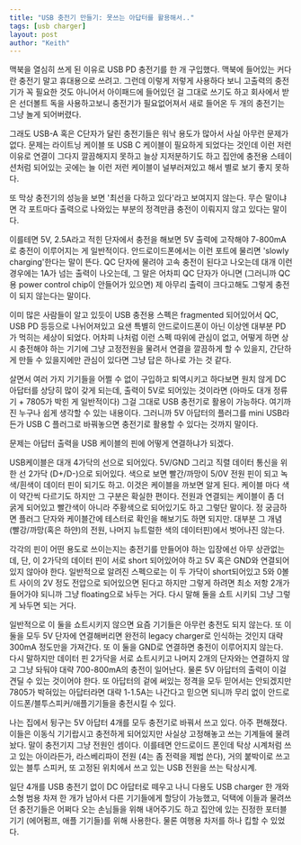 ```yaml
---
title: "USB 충전기 만들기: 못쓰는 아답터를 활용해서.."
tags: [usb charger]
layout: post
author: "Keith"
---
```


맥북을 열심히 쓰게 된 이유로 USB PD 충전기를 한 개 구입했다. 맥북에 들어있는 커다란 충전기 말고 휴대용으로 쓰려고. 그런데 이렇게 저렇게 사용하다 보니 고출력의 충전기가 꼭 필요한 것도 아니어서 아이패드에 들어있던 걸 그대로 쓰기도 하고 회사에서 받은 선더볼트 독을 사용하고보니 충전기가 필요없어져서 새로 들어온 두 개의 충전기는 그냥 놀게 되어버렸다.

그래도 USB-A 혹은 C단자가 달린 충전기들은 워낙 용도가 많아서 사실 아무런 문제가 없다. 문제는 라이트닝 케이블 또 USB C 케이블이 필요하게 되었다는 것인데 이런 저런 이유로 연결이 그다지 깔끔해지지 못하고 늘상 지저분하기도 하고 집안에 충전용 스테이션처럼 되어있는 곳에는 늘 이런 저런 케이블이 널부러져있고 해서 별로 보기 좋지 못하다. 

또 막상 충전기의 성능을 보면 '최선을 다하고 있다'라고 보여지지 않는다. 무슨 말이냐면 각 포트마다 출력으로 나와있는 부분의 정격만큼 충전이 이뤄지지 않고 있다는 말이다.

이를테면 5V, 2.5A라고 적힌 단자에서 충전을 해보면 5V 출력에 고작해야 7-800mA로 충전이 이루어지는 게 일반적이다. 안드로이드폰에서는 이런 포트에 물리면 'slowly charging'한다는 말이 뜬다. QC 단자에 물려야 고속 충전이 된다고 나오는데 대개 이런 경우에는 1A가 넘는 출력이 나오는데, 그 말은 어차피 QC 단자가 아니면 (그러니까 QC용 power control chip이 안들어가 있으면) 제 아무리 출력이 크다고해도 그렇게 충전이 되지 않는다는 말이다.

이미 많은 사람들이 알고 있듯이 USB 충전용 스펙은 fragmented 되어있어서 QC, USB PD 등등으로 나뉘어져있고 요샌 특별히 안드로이드폰이 아닌 이상엔 대부분 PD가 먹히는 세상이 되었다. 어차피 나처럼 이런 스펙 따위에 관심이 없고, 어떻게 하면 상시 충전해야 하는 기기에 그냥 고정전원을 물려서 연결을 깔끔하게 할 수 있을지, 간단하게 만들 수 있을지에만 관심이 있다면 그냥 답은 하나로 가는 것 같다.

살면서 여러 가지 기기들을 어쩔 수 없이 구입하고 퇴역시키고 하다보면 원치 않게 DC 아답터를 상당히 많이 갖게 되는데, 출력이 5V로 되어있는 것이라면 (아마도 대개 정류기 + 7805가 박힌 게 일반적이다) 그걸 그대로 USB 충전기로 활용이 가능하다. 여기까진 누구나 쉽게 생각할 수 있는 내용이다. 그러니까 5V 아답터의 플러그를 mini USB라든가 USB C 플러그로 바꿔놓으면 충전기로 활용할 수 있다는 것까지 말이다.

문제는 아답터 출력을 USB 케이블의 핀에 어떻게 연결하냐가 되겠다.

USB케이블은 대개 4가닥의 선으로 되어있다. 5V/GND 그리고 직렬 데이터 통신을 위한 선 2가닥 (D+/D-)으로 되어있다. 색으로 보면 빨간/까망이 5/0V 전원 핀이 되고 녹색/흰색이 데이터 핀이 되기도 하고. 이것은 케이블을 까보면 알게 된다. 케이블 마다 색이 약간씩 다르기도 하지만 그 구분은 확실한 편이다. 전원과 연결되는 케이블이 좀 더 굵게 되어있고 빨간색이 아니라 주황색으로 되어있기도 하고 그렇단 말이다. 정 궁금하면 플러그 단자와 케이블간에 테스터로 확인을 해보기도 하면 되지만. 대부분 그 개념 (빨강/까망(혹은 하얀)의 전원, 나머지 뉴트럴한 색의 데이터핀)에서 벗어나진 않는다.

각각의 핀이 어떤 용도로 쓰이는지는 충전기를 만들어야 하는 입장에선 아무 상관없는데, 단, 이 2가닥의 데이터 핀이 서로 short 되어있어야 하고 5V 혹은 GND와 연결되어있지 않아야 한다. 일반적으로 알려진 스펙으로는 이 두 가닥이 short되어있고 5와 0볼트 사이의 2V 정도 전압으로 되어있으면 된다고 하지만 그렇게 하려면 최소 저항 2개가 들어가야 되니까 그냥 floating으로 놔두는 거다. 다시 말해 둘을 쇼트 시키되 그냥 그렇게 놔두면 되는 거다.

일반적으로 이 둘을 쇼트시키지 않으면 요즘 기기들은 아무런 충전도 되지 않는다. 또 이 둘을 모두 5V 단자에 연결해버리면 완전히 legacy charger로 인식하는 것인지 대략 300mA 정도만을 가져간다. 또 이 둘을 GND로 연결하면 충전이 이루어지지 않는다. 다시 말하지만 데이터 핀 2가닥을 서로 쇼트시키고 나머지 2개의 단자와는 연결하지 않고 그냥 돠둬야 대략 700-800mA의 충전이 일어난다. 물론 5V 아답터의 출력이 이걸 견딜 수 있는 것이어야 한다. 또 아답터의 겉에 써있는 정격을 모두 믿어서는 안되겠지만 7805가 박혀있는 아답터라면 대략 1-1.5A는 나간다고 믿으면 되니까 무리 없이 안드로이드폰/블투스피커/애플기기들을 충전시킬 수 있다.

나는 집에서 뒹구는 5V 아답터 4개를 모두 충전기로 바꿔서 쓰고 있다. 아주 편해졌다. 이들은 이동식 기기랍시고 충전하게 되어있지만 사실상 고정해놓고 쓰는 기계들에 물려놨다. 말이 충전기지 그냥 전원인 셈이다. 이를테면 안드로이드 폰인데 탁상 시계처럼 쓰고 있는 아이라든가, 라스베리파이 전원 (4는 좀 전력을 제법 쓴다), 거의 붙박이로 쓰고 있는 블투 스피커, 또 고정된 위치에서 쓰고 있는 USB 전원을 쓰는 탁상시계.

일단 4개를 USB 충전기 없이 DC 아답터로 떼우고 나니 다용도 USB charger 한 개와 소형 범용 차져 한 개가 남아서 다른 기기들에게 할당이 가능했고, 덕택에 이들과 물려쓰던 충전기들은 어쩌다 오는 손님들을 위해 내어주기도 하고 집안에 있는 진정한 포터블 기기 (에어펌프, 애플 기기들)를 위해 사용한다. 물론 여행용 차저를 하나 킵할 수 있었다.
